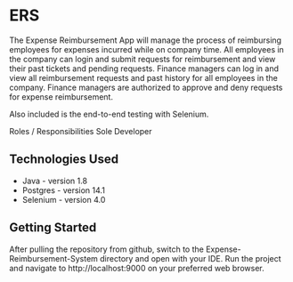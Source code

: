 # ERS

The Expense Reimbursement App will manage the process of reimbursing employees for expenses incurred while on company time.
All employees in the company can login and submit requests for reimbursement and view their past tickets and pending requests. 
Finance managers can log in and view all reimbursement requests and past history for all employees in the company. 
Finance managers are authorized to approve and deny requests for expense reimbursement.

Also included is the end-to-end testing with Selenium.

Roles / Responsibilities 
Sole Developer

## Technologies Used

* Java - version 1.8
* Postgres - version 14.1
* Selenium - version 4.0

## Getting Started

After pulling the repository from github, switch to the Expense-Reimbursement-System directory and open with your IDE.
Run the project and navigate to http://localhost:9000 on your preferred web browser.
